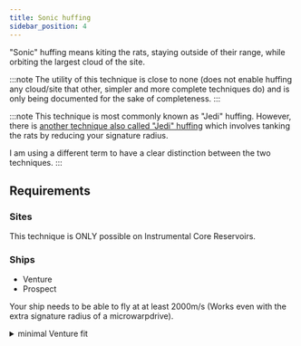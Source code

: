 ```yaml
---
title: Sonic huffing
sidebar_position: 4
---
```


"Sonic" huffing means kiting the rats, staying outside of their range, while orbiting the largest cloud of the site.

:::note
The utility of this technique is close to none (does not enable huffing any cloud/site that other, simpler and more complete techniques do) and is only being documented for the sake of completeness.
:::

:::note
This technique is most commonly known as "Jedi" huffing. However, there is [another technique also called "Jedi" huffing](./jedi-huffing) which involves tanking the rats by reducing your signature radius.

I am using a different term to have a clear distinction between the two techniques.
:::

## Requirements

### Sites
This technique is ONLY possible on Instrumental Core Reservoirs.

### Ships
 - Venture
 - Prospect

Your ship needs to be able to fly at at least 2000m/s (Works even with the extra signature radius of a microwarpdrive).
<details>
  <summary>minimal Venture fit</summary>
```
[Venture, Sonic huffer]
Warp Core Stabilizer I

5MN Y-T8 Compact Microwarpdrive

Gas Cloud Scoop I
Gas Cloud Scoop I
Core Probe Launcher I

Small Polycarbon Engine Housing I
Small Polycarbon Engine Housing I
Small Polycarbon Engine Housing I




Core Scanner Probe I x8
```
</details>
<details>
  <summary>minimal Prospect fit</summary>
```
[Prospect, Sonic huffer]
Warp Core Stabilizer I
Type-D Restrained Inertial Stabilizers
Type-D Restrained Inertial Stabilizers
Type-D Restrained Inertial Stabilizers

5MN Y-T8 Compact Microwarpdrive

Gas Cloud Scoop II
Gas Cloud Scoop II
Covert Ops Cloaking Device II

Small Polycarbon Engine Housing I
Small Polycarbon Engine Housing I




Core Scanner Probe I x8
Core Probe Launcher I x1
Mobile Depot x1
```
</details>

## How to

:::iframe

<iframe width="900" height="506" src="https://www.youtube.com/embed/cAkzNjrsUxo" frameborder="0" allowfullscreen></iframe>
